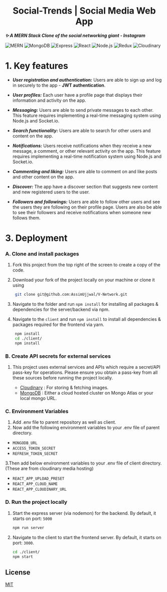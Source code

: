 <!-- 
## Instagram Id: https://www.instagram.com/its_king_ashish12345/
### Server runs on http://localhost:5000 and client on http://localhost:3000  -->

<h1 align="center" id="title">Social-Trends | Social Media Web App</h1>
<!-- # Social-Trends | Social Media Web App -->

**_✨ A MERN Stack Clone of the social networking giant - Instagram_**


![MERN](https://img.shields.io/badge/MERN-Stack-teal)
![MongoDB](https://img.shields.io/badge/MongoDB-database-green)
![Express](https://img.shields.io/badge/Express-server-orange)
![React](https://img.shields.io/badge/React-front--end-blue)
![Node.js](https://img.shields.io/badge/Node.js-back--end-yellow)
![Redux](https://img.shields.io/badge/Redux-state--management-red)
![Cloudinary](https://img.shields.io/badge/Cloudinary-image--video--service-blue)


# 1. Key features

- ***User registration and authentication:*** Users are able to sign up and log in securely to the app - **JWT authentication**.

- ***User profiles:*** Each user have a profile page that displays their information and activity on the app.

- ***Messaging:*** Users are able to send private messages to each other. This feature requires implementing a real-time messaging system using Node.js and Socket.io.

- ***Search functionality:*** Users are able to search for other users and content on the app.

- ***Notifications:*** Users receive notifications when they receive a new message, a comment, or other relevant activity on the app. This feature requires implementing a real-time notification system using Node.js and Socket.io.

- ***Commenting and liking:*** Users are able to comment on and like posts and other content on the app.

- ***Discover:*** The app have a discover section that suggests new content and new registered users to the user.

- ***Followers and followings:*** Users are able to follow other users and see the users they are following on their profile page. Users are also be able to see their followers and receive notifications when someone new follows them. 
<!-- # 2. Demo -->


<!-- ![Screenshot (41)](https://user-images.githubusercontent.com/84794183/224631527-18933625-0bae-4d2f-b59b-1c91960e8561.png)  |  ![Screenshot (42)](https://user-images.githubusercontent.com/84794183/224631584-f1ef1555-9612-437d-b56e-b50c12040fb6.png)
:-------------------------:|:-------------------------:
![Screenshot (48)](https://user-images.githubusercontent.com/84794183/224631651-ece4c0da-d637-4c2c-87c9-86c218f29287.png)  |  ![Screenshot (46)](https://user-images.githubusercontent.com/84794183/224631679-0801e7a7-e071-4f0a-80e6-edda58eabac3.png)
![Screenshot (49)](https://user-images.githubusercontent.com/84794183/224631786-6d243698-295a-45ca-9917-e3f07b414b9b.png)  |  ![Screenshot (52)](https://user-images.githubusercontent.com/84794183/224631823-03bc0e50-5ae5-4108-9922-154fd36555c3.png)
![Screenshot (50)](https://user-images.githubusercontent.com/84794183/224631867-dd5943d3-32f1-4d4b-946f-acdbfee33911.png)  |  ![Screenshot (54)](https://user-images.githubusercontent.com/84794183/224631918-d671dc14-3882-49f1-82ab-84fb85231cbb.png)
![Screenshot (56)](https://user-images.githubusercontent.com/84794183/224631969-d6aadf8c-5288-4474-b88f-3f61c7adae66.png)  |  ![Screenshot (58)](https://user-images.githubusercontent.com/84794183/224632002-391ba81a-4465-46be-815a-215e30b7ee0b.png)
![Screenshot (61)](https://user-images.githubusercontent.com/84794183/224632046-82afc366-004e-4d71-af27-9b63aedb79a3.png)  |  ![Screenshot (64)](https://user-images.githubusercontent.com/84794183/224632074-8f8cc2b0-1324-4fbe-9efa-d76b52756a0a.png) -->


# 3. Deployment

### A. Clone and install packages

1. Fork this project from the top right of the screen to create a copy of the code.
2. Download your fork of the project locally on your machine or clone it using

   ```bash
    git clone git@github.com:AssimUjjwal/V-Network.git
   ```

3. Navigate to the folder and run `npm install` for installing all packages & dependencies for the server/backend via npm.
4. Navigate to the `client` and run `npm install` to install all dependencies & packages required for the frontend via yarn.

   ```bash
    npm install
    cd ./client/
    npm install
   ```

### B. Create API secrets for external services

1. This project uses external services and APIs which require a secret/API pass-key for operations. Please ensure you obtain a pass-key from all these sources before running the project locally.

   - [Cloudinary](https://cloudinary.com/users/register/free) : For storing & fetching images.
   - [MongoDB](https://www.mongodb.com/cloud/atlas) : Either a cloud hosted cluster on Mongo Atlas or your local mongo URL.

### C. Environment Variables

1. Add .env file to parent repository as well as client.
2. Now add the following environment variables to your .env file of parent directory.

- `MONGODB_URL`
- `ACCESS_TOKEN_SECRET`
- `REFRESH_TOKEN_SECRET`

3.Then add below environment variables to your .env file of client directory. (These are from cloudinary media hosting)

- `REACT_APP_UPLOAD_PRESET`
- `REACT_APP_CLOUD_NAME`
- `REACT_APP_CLOUDINARY_URL`


### D. Run the project locally

1. Start the express server (via nodemon) for the backend. By default, it starts on port: `5000`
   ```bash
   npm run server
   ```
2. Navigate to the client to start the frontend server. By default, it starts on port: `3000`.

   ```bash
   cd ./client/
   npm start
   ```


## License

[MIT](https://choosealicense.com/licenses/mit/)
